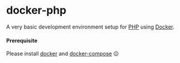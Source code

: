# docker-php

A very basic development environment setup for [PHP](https://www.php.net/) using [Docker](https://www.docker.com/).

#### Prerequisite

Please install [docker](https://hub.docker.com/search?q=&type=edition&offering=community&sort=updated_at&order=desc) and [docker-compose](https://docs.docker.com/compose/install/) :wink:
